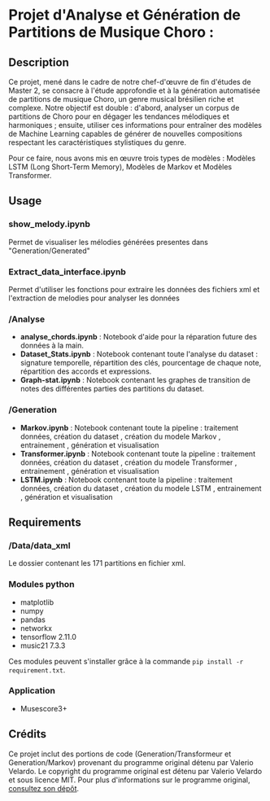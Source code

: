 # Projet d'Analyse et Génération de Partitions de Musique Choro : 

## Description
Ce projet, mené dans le cadre de notre chef-d'œuvre de fin d'études de Master 2, se consacre à l'étude approfondie et à la génération automatisée de partitions de musique Choro, un genre musical brésilien riche et complexe. Notre objectif est double : d'abord, analyser un corpus de partitions de Choro pour en dégager les tendances mélodiques et harmoniques ; ensuite, utiliser ces informations pour entraîner des modèles de Machine Learning capables de générer de nouvelles compositions respectant les caractéristiques stylistiques du genre.

Pour ce faire, nous avons mis en œuvre trois types de modèles : Modèles LSTM (Long Short-Term Memory), Modèles de Markov et Modèles Transformer. 

## Usage
  ### show_melody.ipynb
  Permet de visualiser les mélodies générées presentes dans "Generation/Generated"
  ### Extract_data_interface.ipynb
  Permet d'utiliser les fonctions pour extraire les données des fichiers xml et l'extraction de melodies pour analyser les données
  ### /Analyse
  * **analyse_chords.ipynb**  : Notebook d'aide pour la réparation future des données à la main. 
  * **Dataset_Stats.ipynb** : Notebook contenant toute l'analyse du dataset : signature temporelle, répartition des clés, pourcentage de chaque note, répartition des accords et expressions. 
  * **Graph-stat.ipynb** : Notebook contenant les graphes de transition de notes des différentes parties des partitions du dataset. 
  ### /Generation
  * **Markov.ipynb**  : Notebook contenant toute la pipeline : traitement données, création du dataset , création du modele Markov , entrainement , génération et visualisation
  * **Transformer.ipynb** : Notebook contenant toute la pipeline : traitement données, création du dataset , création du modele Transformer , entrainement , génération et visualisation
  * **LSTM.ipynb** : Notebook contenant toute la pipeline : traitement données, création du dataset , création du modele LSTM , entrainement , génération et visualisation
  
  
## Requirements
 ### /Data/data_xml
 Le dossier contenant les 171 partitions en fichier xml.
 ### Modules python
 * matplotlib
 * numpy
 * pandas
 * networkx          
 * tensorflow                2.11.0
 * music21                   7.3.3

 Ces modules peuvent s'installer grâce à la commande `pip install -r requirement.txt`. 

 ### Application 
 * Musescore3+

## Crédits
Ce projet inclut des portions de code (Generation/Transformeur et Generation/Markov) provenant du programme original détenu par Valerio Velardo. Le copyright du programme original est détenu par Valerio Velardo et sous licence MIT. Pour plus d'informations sur le programme original, [consultez son dépôt](https://github.com/musikalkemist/generativemusicaicourse/tree/main).

